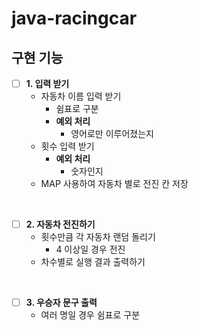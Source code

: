 # java-racingcar

## 구현 기능

- [ ] **1. 입력 받기**
    - 자동차 이름 입력 받기
      - 쉼표로 구분
      - **예외 처리**
        - 영어로만 이루어졌는지
    - 횟수 입력 받기
      - **예외 처리**
        - 숫자인지
    - MAP 사용하여 자동차 별로 전진 칸 저장

<br>


- [ ] **2. 자동차 전진하기**
  - 횟수만큼 각 자동차 랜덤 돌리기
    - 4 이상일 경우 전진
  - 차수별로 실행 결과 출력하기

<br>

- [ ] **3. 우승자 문구 출력**
  - 여러 명일 경우 쉼표로 구분
